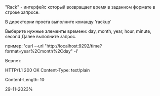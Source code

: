 "Rack" - интерфейс который возвращает время в заданном формате в строке запросе.

В директории проета выполните команду 'rackup'

Выберите нужные элементы времени: day, month, year, hour, minute, second
Далее выполните запрос.

пример: 'curl --url "http://localhost:9292/time?format=year%2Cmonth%2Cday" -i'

Вернет:

HTTP/1.1 200 OK
Content-Type: text/plain

Content-Length: 10

29-11-2023%                 
